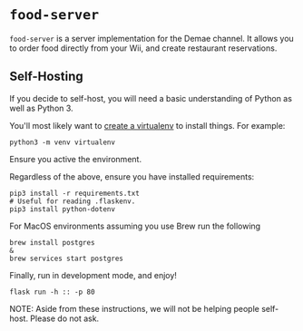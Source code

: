 # `food-server`
`food-server` is a server implementation for the Demae channel. It allows you to order food directly from your Wii, and create restaurant reservations.

## Self-Hosting
If you decide to self-host, you will need a basic understanding of Python as well as Python 3.

You'll most likely want to [create a virtualenv](https://docs.python.org/3/library/venv.html) to install things. For example:
```
python3 -m venv virtualenv
```
Ensure you active the environment.

Regardless of the above, ensure you have installed requirements:
```
pip3 install -r requirements.txt
# Useful for reading .flaskenv.
pip3 install python-dotenv
```

For MacOS environments assuming you use Brew run the following 
```
brew install postgres
&
brew services start postgres
```

Finally, run in development mode, and enjoy!
```
flask run -h :: -p 80
```

NOTE: Aside from these instructions, we will not be helping people self-host. Please do not ask.
